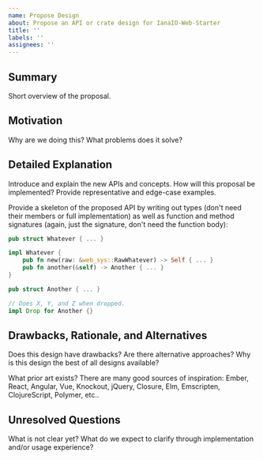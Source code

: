```yaml
---
name: Propose Design
about: Propose an API or crate design for IanaIO-Web-Starter
title: ''
labels: ''
assignees: ''
---
```


## Summary

Short overview of the proposal.

## Motivation

Why are we doing this? What problems does it solve?

## Detailed Explanation

Introduce and explain the new APIs and concepts. How will this proposal be
implemented? Provide representative and edge-case examples.

Provide a skeleton of the proposed API by writing out types (don't need their
members or full implementation) as well as function and method signatures
(again, just the signature, don't need the function body):

```rust
pub struct Whatever { ... }

impl Whatever {
    pub fn new(raw: &web_sys::RawWhatever) -> Self { ... }
    pub fn another(&self) -> Another { ... }
}

pub struct Another { ... }

// Does X, Y, and Z when dropped.
impl Drop for Another {}
```

## Drawbacks, Rationale, and Alternatives

Does this design have drawbacks? Are there alternative approaches? Why is this
design the best of all designs available?

What prior art exists? There are many good sources of inspiration: Ember, React,
Angular, Vue, Knockout, jQuery, Closure, Elm, Emscripten, ClojureScript,
Polymer, etc..

## Unresolved Questions

What is not clear yet? What do we expect to clarify through implementation
and/or usage experience?

